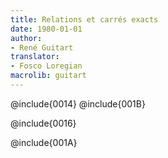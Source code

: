 ```yaml
---
title: Relations et carrés exacts
date: 1980-01-01
author:
- René Guitart
translator:
- Fosco Loregian
macrolib: guitart
---
```


@include{0014}
@include{001B}


@include{0016}

@include{001A}